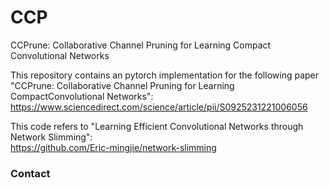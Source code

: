 # CCP
CCPrune: Collaborative Channel Pruning for Learning Compact Convolutional Networks

This repository contains an pytorch implementation for the following paper  
"CCPrune: Collaborative Channel Pruning for Learning CompactConvolutional Networks":
https://www.sciencedirect.com/science/article/pii/S0925231221006056


This code refers to "Learning Efficient Convolutional Networks through Network Slimming":  
https://github.com/Eric-mingjie/network-slimming  


### Contact

